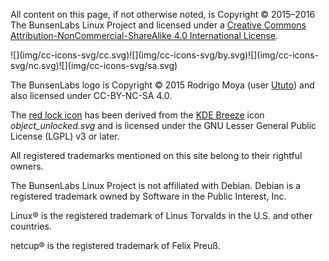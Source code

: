 All content on this page, if not otherwise noted, is Copyright © 2015–2016 The
BunsenLabs Linux Project and licensed under a [Creative Commons
Attribution-NonCommercial-ShareAlike 4.0 International
License](http://creativecommons.org/licenses/by-nc-sa/4.0/).

<div class="center icons">
![](img/cc-icons-svg/cc.svg)![](img/cc-icons-svg/by.svg)![](img/cc-icons-svg/nc.svg)![](img/cc-icons-svg/sa.svg)
</div>

The BunsenLabs logo is Copyright © 2015 Rodrigo Moya (user
[Ututo](https://forums.bunsenlabs.org/profile.php?id=67)) and also licensed
under CC-BY-NC-SA 4.0.

The [red lock icon](/img/numix_lock.svg) has been derived from the [KDE
Breeze](https://projects.kde.org/projects/kde/workspace/breeze) icon
*object\_unlocked.svg* and is licensed under the GNU Lesser General Public
License (LGPL) v3 or later.

All registered trademarks mentioned on this site belong to their rightful
owners.

The BunsenLabs Linux Project is not affiliated with Debian. Debian is a
registered trademark owned by Software in the Public Interest, Inc.

Linux® is the registered trademark of Linus Torvalds in the U.S.  and other
countries.

netcup® is the registered trademark of Felix Preuß.

